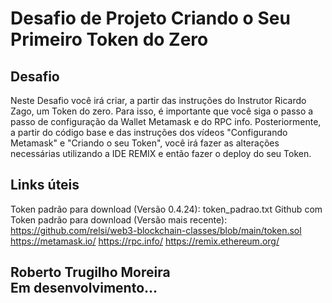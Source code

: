 # Desafio de Projeto Criando o Seu Primeiro Token do Zero


## Desafio

Neste Desafio você irá criar, a partir das instruções do Instrutor Ricardo Zago, um Token do zero. Para isso, é importante que você siga o passo a passo de configuração da Wallet Metamask e do RPC info. Posteriormente, a partir do código base e das instruções dos vídeos "Configurando Metamask" e "Criando o seu Token", você irá fazer as alterações necessárias utilizando a IDE REMIX e então fazer o deploy do seu Token.

## Links úteis

Token padrão para download (Versão 0.4.24): token_padrao.txt
Github com Token padrão para download (Versão mais recente): https://github.com/relsi/web3-blockchain-classes/blob/main/token.sol
https://metamask.io/
https://rpc.info/
https://remix.ethereum.org/

## Roberto Trugilho Moreira<br>Em desenvolvimento...
